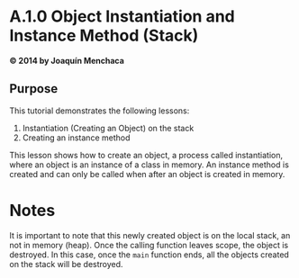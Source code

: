 # A.1.0 Object Instantiation and Instance Method (Stack)
**© 2014 by Joaquín Menchaca**

## Purpose

This tutorial demonstrates the following lessons:

 1. Instantiation (Creating an Object) on the stack
 2. Creating an instance method

This lesson shows how to create an object, a process called instantiation, where an object is an instance of a class in memory.  An instance method is created and can only be called when after an object is created in memory.

# Notes

It is important to note that this newly created object is on the local stack, an not in memory (heap).  Once the calling function leaves scope, the object is destroyed.  In this case, once the `main` function ends, all the objects created on the stack will be destroyed.
